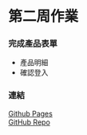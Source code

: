 <h1 class="text-center">
第二周作業
</h1>

<h3>完成產品表單</h3>
<ul>
    <li>產品明細</li>
    <li>確認登入</li>
</ul>

<h3>連結</h3>

<a href="https://yuyeh1212.github.io/React_hw/" traget="_blank">Github Pages</a>  
<a href="https://github.com/yuyeh1212/React_hw" traget="_blank">GitHub Repo</a>
